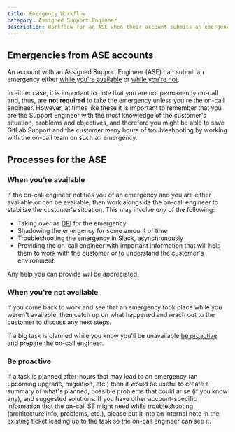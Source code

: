 ```yaml
---
title: Emergency Workflow
category: Assigned Support Engineer
description: Workflow for an ASE when their account submits an emergency
---
```


## Emergencies from ASE accounts

An account with an Assigned Support Engineer (ASE) can submit an emergency
either [while you're available](#when-available)
or [while you're not](#when-unavailable).

In either case, it is important to note that you are not permanently on-call
and, thus, are **not required** to take the emergency unless you're the on-call
engineer. However, at times like these it is important to remember
that you are the Support Engineer with the most knowledge of the
customer's situation, problems and objectives, and therefore you might be able
to save GitLab Support and the customer many hours of troubleshooting by
working with the on-call team on such an emergency.

## Processes for the ASE

### When you're available

If the on-call engineer notifies you of an emergency and you are either
available or can be available, then work alongside the on-call engineer to
stabilize the customer's situation. This may involve *any* of the following:

- Taking over as
  [DRI](/handbook/people-group/directly-responsible-individuals.html) for the emergency
- Shadowing the emergency for some amount of time
- Troubleshooting the emergency in Slack, asynchronously
- Providing the on-call engineer with important information that will help them
  to work with the customer or to understand the customer's environment

Any help you can provide will be appreciated.

### When you're not available

If you come back to work and see that an emergency took place while you
weren't available, then catch up on what happened and reach out to the
customer to discuss any next steps.

If a big task is planned while you know you'll be unavailable
[be proactive](#be-proactive) and prepare the on-call engineer.

### Be proactive

If a task is planned after-hours that may lead to an emergency (an upcoming upgrade,
migration, etc.) then it would be useful to create a summary
of what's planned, possible problems that could arise (if you know any), and suggested solutions.
If you have other account-specific information that the on-call SE might need
while troubleshooting (architecture info, problems, etc.), please put it into
an internal note in the
existing ticket leading up to the task so the on-call engineer can see it.
